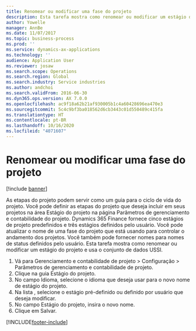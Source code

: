 ```yaml
---
title: Renomear ou modificar uma fase do projeto
description: Esta tarefa mostra como renomear ou modificar um estágio do projeto.
author: Yowelle
manager: AnnBe
ms.date: 11/07/2017
ms.topic: business-process
ms.prod: ''
ms.service: dynamics-ax-applications
ms.technology: ''
audience: Application User
ms.reviewer: josaw
ms.search.scope: Operations
ms.search.region: Global
ms.search.industry: Service industries
ms.author: andchoi
ms.search.validFrom: 2016-06-30
ms.dyn365.ops.version: AX 7.0.0
ms.openlocfilehash: ac9f18a62b21af930005b1c4a60428696ea470e3
ms.sourcegitcommit: 5c4c9bf3ba018562d6cb3443c01d550489c415fa
ms.translationtype: HT
ms.contentlocale: pt-BR
ms.lasthandoff: 10/16/2020
ms.locfileid: "4071607"
---
```

# <a name="rename-or-modify-a-project-stage"></a>Renomear ou modificar uma fase do projeto

[!include [banner](../../includes/banner.md)]

As etapas do projeto podem servir como um guia para o ciclo de vida do projeto. Você pode definir as etapas do projeto que deseja incluir em seus projetos na área Estágio do projeto na página Parâmetros de gerenciamento e contabilidade do projeto. Dynamics 365 Finance fornece cinco estágios de projeto predefinidos e três estágios definidos pelo usuário. Você pode atualizar o nome de uma fase do projeto que está usando para controlar o andamento dos projetos. Você também pode fornecer nomes para nomes de status definidos pelo usuário. Esta tarefa mostra como renomear ou modificar um estágio do projeto e usa o conjunto de dados USSI.

1. Vá para Gerenciamento e contabilidade de projeto > Configuração > Parâmetros de gerenciamento e contabilidade de projeto.
2. Clique na guia Estágio do projeto.
3. No campo Idioma, selecione o idioma que deseja usar para o novo nome de estágio do projeto.
4. Na lista , selecione o estágio pré-definido ou definido por usuário que deseja modificar. 
5. No campo Estágio do projeto, insira o novo nome.
6. Clique em Salvar.


[!INCLUDE[footer-include](../../includes/footer-banner.md)]
